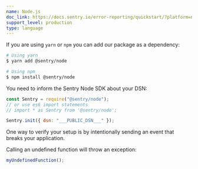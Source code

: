 ```yaml
---
name: Node.js
doc_link: https://docs.sentry.io/error-reporting/quickstart/?platform=node
support_level: production
type: language
---
```


If you are using `yarn` or `npm` you can add our package as a dependency:

```bash
# Using yarn
$ yarn add @sentry/node

# Using npm
$ npm install @sentry/node
```

You need to inform the Sentry Node SDK about your DSN:

```javascript
const Sentry = require("@sentry/node");
// or use es6 import statements
// import * as Sentry from '@sentry/node';

Sentry.init({ dsn: "___PUBLIC_DSN___" });
```

One way to verify your setup is by intentionally sending an event that breaks your application.

Calling an undefined function will throw an exception:

```js
myUndefinedFunction();
```
